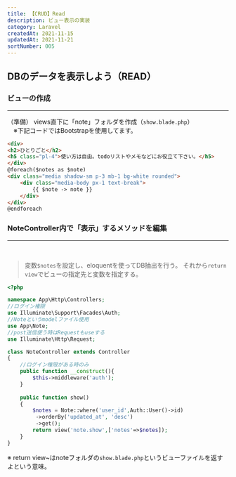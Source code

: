 ```yaml
---
title: 【CRUD】Read
description: ビュー表示の実装
category: Laravel
createdAt: 2021-11-15
updatedAt: 2021-11-21
sortNumber: 005
---
```


## DBのデータを表示しよう（READ）

### ビューの作成

---

（準備） views直下に「note」フォルダを作成（`show.blade.php`）<br>
　※下記コードではBootstrapを使用してます。

```html
<div>
<h2>ひとりごと</h2>
<h5 class="pl-4">使い方は自由。todoリストやメモなどにお役立て下さい。</h5>
</div>
@foreach($notes as $note)
<div class="media shadow-sm p-3 mb-1 bg-white rounded">
    <div class="media-body px-1 text-break">
        {{ $note -> note }}
    </div>
</div>
@endforeach
```

### NoteController内で「表示」するメソッドを編集
---

<br>

> 変数`$notes`を設定し、eloquentを使ってDB抽出を行う。
> それから`return view`でビューの指定先と変数を指定する。

```php
<?php

namespace App\Http\Controllers;
//ログイン権限
use Illuminate\Support\Facades\Auth;
//Noteというmodelファイル使用
use App\Note; 
//post送信使う時はRequestもuseする
use Illuminate\Http\Request; 

class NoteController extends Controller
{
    //ログイン権限がある時のみ
    public function __construct(){
        $this->middleware('auth');
    }
    
    public function show()
    {
        $notes = Note::where('user_id',Auth::User()->id)
         ->orderBy('updated_at', 'desc')
         ->get();
        return view('note.show',['notes'=>$notes]);
    }
}
```

※ return view~はnoteフォルダの`show.blade.php`というビューファイルを返すよという意味。
